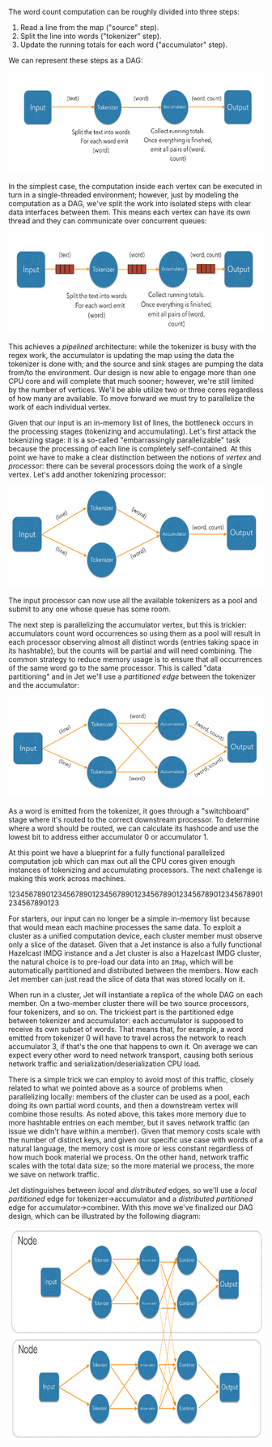 The word count computation can be roughly divided into three steps:

1. Read a line from the map ("source" step).
2. Split the line into words ("tokenizer" step).
3. Update the running totals for each word ("accumulator" step).

We can represent these steps as a DAG:

<img alt="Word-counting DAG" 
     src="../images/wordcount-dag.jpg"
     height="200"/>

In the simplest case, the computation inside each vertex can be
executed in turn in a single-threaded environment; however, just by
modeling the computation as a DAG, we've split the work into isolated
steps with clear data interfaces between them. This means each vertex
can have its own thread and they can communicate over concurrent
queues:

<img alt="Word-counting DAG with concurrent queues shown" 
     src="../images/wordcount-dag-queue.jpg"
     height="200"/>

This achieves a _pipelined_ architecture: while the tokenizer is busy
with the regex work, the accumulator is updating the map using the data
the tokenizer is done with; and the source and sink stages are pumping
the data from/to the environment. Our design is now able to engage more
than one CPU core and will complete that much sooner; however, we're
still limited by the number of vertices. We'll be able utilize two or
three cores regardless of how many are available. To move forward we
must try to parallelize the work of each individual vertex.

Given that our input is an in-memory list of lines, the bottleneck
occurs in the processing stages (tokenizing and accumulating). Let's
first attack the tokenizing stage: it is a so-called "embarrassingly
parallelizable" task because the processing of each line is completely
self-contained. At this point we have to make a clear distinction
between the notions of _vertex_ and _processor_: there can be several
processors doing the work of a single vertex. Let's add another
tokenizing processor:

<img alt="Word-counting DAG with tokenizer vertex parallelized" 
     src="../images/wordcount-tokenizer.jpg"
     height="200"/>

The input processor can now use all the available tokenizers as a pool
and submit to any one whose queue has some room.

The next step is parallelizing the accumulator vertex, but this is
trickier: accumulators count word occurrences so using them as a pool
will result in each processor observing almost all distinct words
(entries taking space in its hashtable), but the counts will be partial
and will need combining. The common strategy to reduce memory usage is
to ensure that all occurrences of the same word go to the same processor.
This is called "data partitioning" and in Jet we'll use a _partitioned
edge_ between the tokenizer and the accumulator:

<img alt="Word-counting DAG with tokenizer and accumulator parallelized"
     src="../images/wordcount-partitioned.jpg"
     height="200"/>

As a word is emitted from the tokenizer, it goes through a
"switchboard" stage where it's routed to the correct downstream
processor. To determine where a word should be routed, we can calculate
its hashcode and use the lowest bit to address either accumulator 0 or
accumulator 1.

At this point we have a blueprint for a fully functional parallelized
computation job which can max out all the CPU cores given enough
instances of tokenizing and accumulating processors. The next challenge
is making this work across machines.

1234567890123456789012345678901234567890123456789012345678901234567890123

For starters, our input can no longer be a simple in-memory list because
that would mean each machine processes the same data. To exploit a
cluster as a unified computation device, each cluster member must observe only a
slice of the dataset. Given that a Jet instance is also a fully
functional Hazelcast IMDG instance and a Jet cluster is also a Hazelcast
IMDG cluster, the natural choice is to pre-load our data into an `IMap`,
which will be automatically partitioned and distributed between the
members. Now each Jet member can just read the slice of data that was stored
locally on it.

When run in a cluster, Jet will instantiate a replica of the whole DAG
on each member. On a two-member cluster there will be two source
processors, four tokenizers, and so on. The trickiest part is the
partitioned edge between tokenizer and accumulator: each accumulator is
supposed to receive its own subset of words. That means that, for
example, a word emitted from tokenizer 0 will have to travel across the
network to reach accumulator 3, if that's the one that happens to own
it. On average we can expect every other word to need network transport,
causing both serious network traffic and serialization/deserialization
CPU load.

There is a simple trick we can employ to avoid most of this traffic,
closely related to what we pointed above as a source of problems when
parallelizing locally: members of the cluster can be used as a pool,
each doing its own partial word counts, and then a downstream vertex
will combine those results. As noted above, this takes more memory due
to more hashtable entries on each member, but it saves network traffic
(an issue we didn't have within a member). Given that memory costs scale
with the number of distinct keys, and given our specific use case with
words of a natural language, the memory cost is more or less constant
regardless of how much book material we process. On the other hand,
network traffic scales with the total data size; so the more material we
process, the more we save on network traffic.

Jet distinguishes between _local_ and _distributed_ edges, so we'll use
a _local partitioned_ edge for tokenizer->accumulator and a _distributed
partitioned_ edge for accumulator->combiner. With this move we've
finalized our DAG design, which can be illustrated by the following
diagram:

<img alt="Word-counting DAG parallelized and distributed" 
     src="../images/wordcount-distributed.jpg"
     height="420"/>
